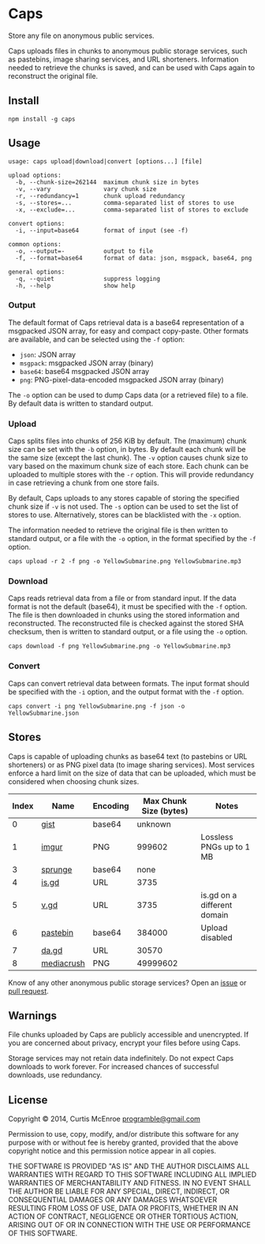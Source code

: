 # Caps

Store any file on anonymous public services.

Caps uploads files in chunks to anonymous public storage services, such
as pastebins, image sharing services, and URL shorteners. Information
needed to retrieve the chunks is saved, and can be used with Caps again
to reconstruct the original file.

## Install

```
npm install -g caps
```

## Usage

```
usage: caps upload|download|convert [options...] [file]

upload options:
  -b, --chunk-size=262144  maximum chunk size in bytes
  -v, --vary               vary chunk size
  -r, --redundancy=1       chunk upload redundancy
  -s, --stores=...         comma-separated list of stores to use
  -x, --exclude=...        comma-separated list of stores to exclude

convert options:
  -i, --input=base64       format of input (see -f)

common options:
  -o, --output=-           output to file
  -f, --format=base64      format of data: json, msgpack, base64, png

general options:
  -q, --quiet              suppress logging
  -h, --help               show help
```

### Output

The default format of Caps retrieval data is a base64 representation of
a msgpacked JSON array, for easy and compact copy-paste. Other formats
are available, and can be selected using the `-f` option:

 - `json`: JSON array
 - `msgpack`: msgpacked JSON array (binary)
 - `base64`: base64 msgpacked JSON array
 - `png`: PNG-pixel-data-encoded msgpacked JSON array (binary)

The `-o` option can be used to dump Caps data (or a retrieved file) to a
file. By default data is written to standard output.

### Upload

Caps splits files into chunks of 256 KiB by default. The (maximum) chunk
size can be set with the `-b` option, in bytes. By default each chunk
will be the same size (except the last chunk). The `-v` option causes
chunk size to vary based on the maximum chunk size of each store. Each
chunk can be uploaded to multiple stores with the `-r` option. This will
provide redundancy in case retrieving a chunk from one store fails.

By default, Caps uploads to any stores capable of storing the specified
chunk size if `-v` is not used. The `-s` option can be used to set the
list of stores to use. Alternatively, stores can be blacklisted with the
`-x` option.

The information needed to retrieve the original file is then written to
standard output, or a file with the `-o` option, in the format specified
by the `-f` option.

```
caps upload -r 2 -f png -o YellowSubmarine.png YellowSubmarine.mp3
```

### Download

Caps reads retrieval data from a file or from standard input. If the
data format is not the default (base64), it must be specified with the
`-f` option. The file is then downloaded in chunks using the stored
information and reconstructed. The reconstructed file is checked against
the stored SHA checksum, then is written to standard output, or a file
using the `-o` option.

```
caps download -f png YellowSubmarine.png -o YellowSubmarine.mp3
```

### Convert

Caps can convert retrieval data between formats. The input format should
be specified with the `-i` option, and the output format with the `-f`
option.

```
caps convert -i png YellowSubmarine.png -f json -o YellowSubmarine.json
```

## Stores

Caps is capable of uploading chunks as base64 text (to pastebins or URL
shorteners) or as PNG pixel data (to image sharing services). Most
services enforce a hard limit on the size of data that can be uploaded,
which must be considered when choosing chunk sizes.

| Index | Name            | Encoding | Max Chunk Size (bytes) | Notes
| ----- | --------------- | -------- | ---------------------- | -----
| 0     | [gist][0]       | base64   | unknown                |
| 1     | [imgur][1]      | PNG      | 999602                 | Lossless PNGs up to 1 MB
| 3     | [sprunge][3]    | base64   | none                   |
| 4     | [is.gd][4]      | URL      | 3735                   |
| 5     | [v.gd][5]       | URL      | 3735                   | is.gd on a different domain
| 6     | [pastebin][6]   | base64   | 384000                 | Upload disabled
| 7     | [da.gd][7]      | URL      | 30570                  |
| 8     | [mediacrush][8] | PNG      | 49999602               |

 [0]: https://gist.github.com
 [1]: http://imgur.com
 [3]: http://sprunge.us
 [4]: http://is.gd
 [5]: http://v.gd
 [6]: http://pastebin.com
 [7]: http://da.gd
 [8]: https://mediacru.sh

Know of any other anonymous public storage services? Open an
[issue](https://github.com/programble/caps/issues) or [pull
request](https://github.com/programble/caps/pulls).

## Warnings

File chunks uploaded by Caps are publicly accessible and unencrypted. If
you are concerned about privacy, encrypt your files before using Caps.

Storage services may not retain data indefinitely. Do not expect Caps
downloads to work forever. For increased chances of successful
downloads, use redundancy.

## License

Copyright © 2014, Curtis McEnroe <programble@gmail.com>

Permission to use, copy, modify, and/or distribute this software for any
purpose with or without fee is hereby granted, provided that the above
copyright notice and this permission notice appear in all copies.

THE SOFTWARE IS PROVIDED "AS IS" AND THE AUTHOR DISCLAIMS ALL WARRANTIES
WITH REGARD TO THIS SOFTWARE INCLUDING ALL IMPLIED WARRANTIES OF
MERCHANTABILITY AND FITNESS. IN NO EVENT SHALL THE AUTHOR BE LIABLE FOR
ANY SPECIAL, DIRECT, INDIRECT, OR CONSEQUENTIAL DAMAGES OR ANY DAMAGES
WHATSOEVER RESULTING FROM LOSS OF USE, DATA OR PROFITS, WHETHER IN AN
ACTION OF CONTRACT, NEGLIGENCE OR OTHER TORTIOUS ACTION, ARISING OUT OF
OR IN CONNECTION WITH THE USE OR PERFORMANCE OF THIS SOFTWARE.
